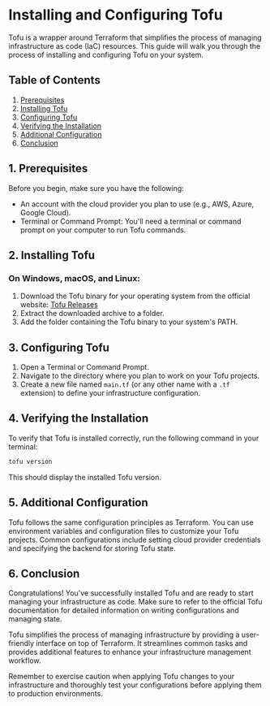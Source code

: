 # Installing and Configuring Tofu

Tofu is a wrapper around Terraform that simplifies the process of managing infrastructure as code (IaC) resources. This guide will walk you through the process of installing and configuring Tofu on your system.

## Table of Contents
1. [Prerequisites](#1-prerequisites)
2. [Installing Tofu](#2-installing-tofu)
3. [Configuring Tofu](#3-configuring-tofu)
4. [Verifying the Installation](#4-verifying-the-installation)
5. [Additional Configuration](#5-additional-configuration)
6. [Conclusion](#6-conclusion)


## 1. Prerequisites

Before you begin, make sure you have the following:

- An account with the cloud provider you plan to use (e.g., AWS, Azure, Google Cloud).
- Terminal or Command Prompt: You'll need a terminal or command prompt on your computer to run Tofu commands.

## 2. Installing Tofu

### On Windows, macOS, and Linux:


1. Download the Tofu binary for your operating system from the official website: [Tofu Releases](https://github.com/username/tofu/releases)
2. Extract the downloaded archive to a folder.
3. Add the folder containing the Tofu binary to your system's PATH.

## 3. Configuring Tofu

1. Open a Terminal or Command Prompt.
2. Navigate to the directory where you plan to work on your Tofu projects.
3. Create a new file named `main.tf` (or any other name with a `.tf` extension) to define your infrastructure configuration.

## 4. Verifying the Installation

To verify that Tofu is installed correctly, run the following command in your terminal:

```sh
tofu version
```

This should display the installed Tofu version.

## 5. Additional Configuration

Tofu follows the same configuration principles as Terraform. You can use environment variables and configuration files to customize your Tofu projects. Common configurations include setting cloud provider credentials and specifying the backend for storing Tofu state.

## 6. Conclusion

Congratulations! You've successfully installed Tofu and are ready to start managing your infrastructure as code. Make sure to refer to the official Tofu documentation for detailed information on writing configurations and managing state.

Tofu simplifies the process of managing infrastructure by providing a user-friendly interface on top of Terraform. It streamlines common tasks and provides additional features to enhance your infrastructure management workflow.

Remember to exercise caution when applying Tofu changes to your infrastructure and thoroughly test your configurations before applying them to production environments.